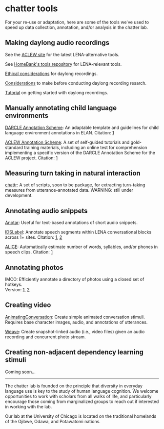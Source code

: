 # chatter tools

For your re-use or adaptation, here are some of the tools we've used to speed up  data collection, annotation, and/or analysis in the chatter lab.

## Making daylong audio recordings

See the [ACLEW site](https://sites.google.com/view/aclewdid/home) for the latest LENA-alternative tools.

See [HomeBank's tools repository](https://github.com/homebankcode) for LENA-relevant tools.

[Ethical considerations](./lab-publications/Cychosz_et_al_2020_Longform_recordings_of_everyday_life_Ethics_for_best_practices_BRM.pdf) for daylong recordings.

[Considerations](./lab-publications/Casillas_Cristia_2019_Step-by-step_guide_to_collecting_and_analyzing_long_format_speech_environment_LFSE_recordings_Collabra.pdf) to make before conducting daylong recording resarch.

[Tutorial](https://github.com/aclew/DaylongDataTutorial-CogSci19) on getting started with daylong recordings.

## Manually annotating child language environments

[DARCLE Annotation Scheme](https://osf.io/4532e/): An adaptable template and guidelines for child language environment annotations in ELAN. Citation: [1](./lab-publications/Casillas_et_al_2017_A_new_workflow_for_semi_automitized_annotations_Interspeech.pdf)

[ACLEW Annotation Scheme](https://osf.io/b2jep/wiki/home/): A set of self-guided tutorials and gold-standard training materials, including an online test for comprehension implementing a specific version of the DARCLE Annotation Scheme for the ACLEW project. Citation: [1](./lab-publications/Casillas_et_al_2017_A_new_workflow_for_semi_automitized_annotations_Interspeech.pdf)

## Measuring turn taking in natural interaction

[chattr](https://github.com/marisacasillas/chattr-basic): A set of scripts, soon to be package, for extracting turn-taking measures from utterance-annotated data. WARNING: still under development.

## Annotating audio snippets

[Anotar](https://github.com/marisacasillas/annotate-app): Useful for text-based annotations of short audio snippets.

[IDSLabel](https://github.com/SeedlingsBabylab/idslabel): Annotate speech segments within LENA conversational blocks across 1+ sites. Citation: [1](./lab-publications/Bergelson_Casillas_et_al_2019_What_do_North_American_babies_hear_DevSci.pdf), [2](./lab-publications/Casillas_et_al_2017_What_do_babies_hear_Interspeech.pdf)

[ALICE](https://github.com/orasanen/ALICE): Automatically estimate number of words, syllables, and/or phones in speech clips. Citation: [1](./lab-publications/Rasanen_et_al_2020_ALICE_BRM.pdf)

## Annotating photos

IMCO: Efficiently annotate a directory of photos using a closed set of hotkeys.  
Version: [1](https://github.com/marisacasillas/ImCo), [2](https://github.com/kennedycasey/ImCo2)

## Creating video

[AnimatingConversation](https://github.com/marisacasillas/AnimatingConversation): Create simple animated conversation stimuli. Requires base character images, audio, and annotations of utterances.

[Weave](https://github.com/marisacasillas/Weave): Create snapshot-linked audio (i.e., video files) given an audio recording and concurrent photo stream.

## Creating non-adjacent dependency learning stimuli

Coming soon...
<!--Organize and upload NADL tools-->

----
The chatter lab is founded on the principle that diversity in everyday language use is key to the study of human language cognition. We welcome opportunities to work with scholars from all walks of life, and particularly encourage those coming from marginalized groups to reach out if interested in working with the lab.

Our lab at the University of Chicago is located on the traditional homelands of the Ojibwe, Odawa, and Potawatomi nations.